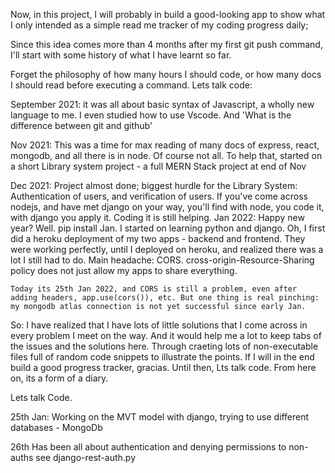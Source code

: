 Now, in this project, I will probably in build a good-looking app to show what I only intended as a simple read me tracker of my coding progress daily;

Since this idea comes more than 4 months after my first git push command, I'll start with some history of what I have learnt so far.

Forget the philosophy of how many hours I should code, or how many docs I should read before executing a command. Lets talk code:

September 2021:
 it was all about basic syntax of Javascript, a wholly new language to me. I even studied how to use Vscode. And 'What is the difference between git and github'

Nov 2021:
    This was a time for max reading of many docs of express, react, mongodb, and all there is in node. Of course not all.
    To help that, started on a short Library system project - a full MERN Stack project at end of Nov

Dec 2021:
    Project almost done; biggest hurdle for the Library System: Authentication of users, and verification of users. If you've come across nodejs, and have met django on your way, you'll find with node, you code it, with django you apply it. Coding it is still helping.
Jan 2022:
    Happy new year? Well. pip install Jan. I started on learning python and django. Oh, I first did a heroku deployment of my two apps - backend and frontend. They were working perfectly, until I deployed on heroku, and realized there was a lot I still had to do. 
    Main headache: CORS. cross-origin-Resource-Sharing policy does not just allow my apps to share everything.

    Today its 25th Jan 2022, and CORS is still a problem, even after adding headers, app.use(cors()), etc. But one thing is real pinching: my mongodb atlas connection is not yet successful since early Jan.

So:
I have realized that I have lots of little solutions that I come across in every problem I meet on the way. And it would help me a lot to keep tabs of the issues and the solutions here. 
        Through craeting lots of non-executable files full of random code snippets to illustrate the points. If I will in the end build a good progress tracker, gracias. Until then, Lts talk code. 
    From here on, its a form of a diary.

Lets talk Code.

25th Jan:
Working on the MVT model with django, trying to use different databases - MongoDb

26th 
Has been all about authentication and denying permissions to non-auths
see django-rest-auth.py

